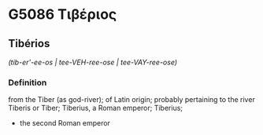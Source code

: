 # G5086 Τιβέριος

## Tibérios

_(tib-er'-ee-os | tee-VEH-ree-ose | tee-VAY-ree-ose)_

### Definition

from the Tiber (as god-river); of Latin origin; probably pertaining to the river Tiberis or Tiber; Tiberius, a Roman emperor; Tiberius; 

- the second Roman emperor
